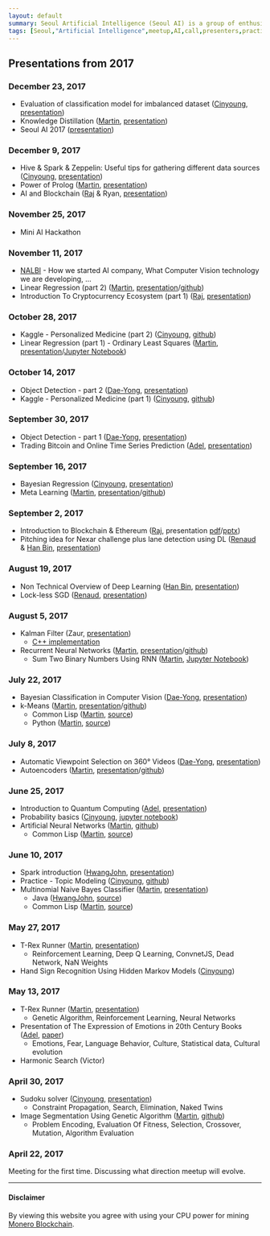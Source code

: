 ```yaml
---
layout: default
summary: Seoul Artificial Intelligence (Seoul AI) is a group of enthusiasts willing to go the extra mile in becoming one of the best in their field. We are sharing our domain knowledge and working on Machine Learning projects in small groups.
tags: [Seoul,"Artificial Intelligence",meetup,AI,call,presenters,practioners,"Machine Learning",Korea,Gangnam,2017]
---
```


## Presentations from 2017

### December 23, 2017
 * Evaluation of classification model for imbalanced dataset ([Cinyoung](../members/cinyoung), [presentation](../presentations/imbalance_dataset_1.pdf))
 * Knowledge Distillation ([Martin](../members/martin), [presentation](../presentations/knowledge-distillation.pdf))
 * Seoul AI 2017 ([presentation](../presentations/seoulai-2017.pdf))

### December 9, 2017
  * Hive & Spark & Zeppelin: Useful tips for gathering different data sources ([Cinyoung](../members/cinyoung), [presentation](../presentations/Hive_Spark_Zeppelin.pdf))
  * Power of Prolog ([Martin](../members/martin), [presentation](../presentations/Power_of_Prolog.pdf))
  * AI and Blockchain ([Raj](../members/raj) & Ryan, [presentation](../presentations/AI_and_Blockchain.pdf))

### November 25, 2017
  * Mini AI Hackathon

### November 11, 2017
 * [NALBI](https://www.nalbi.ai/) - How we started AI company, What Computer Vision technology we are developing, ...
 * Linear Regression (part 2) ([Martin](../members/martin), [presentation](../presentations/Linear_Regression_2.pdf)/[github](https://github.com/martinkersner/regression-meetup))
 * Introduction To Cryptocurrency Ecosystem (part 1) ([Raj](../members/raj), [presentation](../presentations/Introduction_to_Blockchain_Ecosystem_part1.pdf))

### October 28, 2017
* Kaggle - Personalized Medicine (part 2) ([Cinyoung](../members/cinyoung), [github](https://github.com/hurcy/kaggle/tree/master/personalized_medicine))
* Linear Regression (part 1) - Ordinary Least Squares ([Martin](../members/martin), [presentation](../presentations/Linear_Regression_1.pdf)/[Jupyter Notebook](https://github.com/martinkersner/regression-meetup/blob/master/OrdinaryLeastSquares.ipynb))

### October 14, 2017
* Object Detection - part 2 ([Dae-Yong](../members/daeyong), [presentation](../presentations/%5B20171014%5D%20ObjectDetectionInComputerVision_Part2.pdf))
* Kaggle - Personalized Medicine (part 1) ([Cinyoung](../members/cinyoung), [github](https://github.com/hurcy/kaggle/tree/master/personalized_medicine))

### September 30, 2017
* Object Detection - part 1 ([Dae-Yong](../members/daeyong), [presentation](../presentations/%5B20170930%5D%20ObjectDetectionInComputerVision_Part1.pdf))
* Trading Bitcoin and Online Time Series Prediction ([Adel](../members/adel), [presentation](../presentations/Trading_Bitcoin_and_Online_Time_Series_Prediction.pdf
))

### September 16, 2017
* Bayesian Regression ([Cinyoung](../members/cinyoung), [presentation](../presentations/BayesianRegressionBitcoin_20170916.pdf))
* Meta Learning ([Martin](../members/martin), [presentation](../presentations/MetaLearning_20170916.pdf)/[github](https://github.com/martinkersner/meta-learning-meetup))

### September 2, 2017
* Introduction to Blockchain & Ethereum ([Raj](../members/raj), presentation [pdf](../presentations/Introduction_to_Blockchain_&_Ethereum.pdf)/[pptx](../presentations/Introduction_to_Blockchain_&_Ethereum.pptx))
* Pitching idea for Nexar challenge plus lane detection using DL ([Renaud](https://kr.linkedin.com/in/renaudbechade) & [Han Bin](https://www.seoulrobotics.org), [presentation](../presentations/Nexar_deep_learning_challenge_II.pdf))

### August 19, 2017
* Non Technical Overview of Deep Learning ([Han Bin](https://www.seoulrobotics.org), [presentation](../presentations/Non_Technical_Overview_of_Deep_Learning.pptx))
* Lock-less SGD ([Renaud](https://kr.linkedin.com/in/renaudbechade), [presentation](../presentations/LocklessSGDfinal.pdf))

### August 5, 2017
* Kalman Filter (Zaur, [presentation](../presentations/kalman.pdf))
  * [C++ implementation](https://github.com/hmartiro/kalman-cpp)
* Recurrent Neural Networks ([Martin](../members/martin), [presentation](../presentations/RecurrentNeuralNetwork_20170805.pdf)/[github](https://github.com/martinkersner/rnn-meetup))
  * Sum Two Binary Numbers Using RNN ([Martin](../members/martin), [Jupyter Notebook](https://github.com/martinkersner/rnn-meetup/blob/master/sum-binary-numbers.ipynb))

### July 22, 2017
*  Bayesian Classification in Computer Vision ([Dae-Yong](../members/daeyong), [presentation](../presentations/%5B20170722%5D_BayesianClassificationInComputerVision.pdf))
* k-Means ([Martin](../members/martin), [presentation](../presentations/k-Means_20170722.pdf)/[github](https://github.com/martinkersner/kmeans-meetup))
  * Common Lisp ([Martin](../members/martin), [source](https://github.com/martinkersner/cl-ml/tree/master/k-means))
  * Python ([Martin](../members/martin), [source](https://gist.github.com/martinkersner/6415e7306925bd0918cfba42e9754116))

### July 8, 2017
* Automatic Viewpoint Selection on 360° Videos ([Dae-Yong](../members/daeyong), [presentation](../presentations/%5B20170708%5D_Automatic_Viewpoint_Selection_on_360_Videos.pdf))
* Autoencoders ([Martin](../members/martin), [presentation](../presentations/Autoencoders_20170708.pdf)/[github](https://github.com/martinkersner/autoencoder-meetup))

### June 25, 2017
* Introduction to Quantum Computing ([Adel](../members/adel), [presentation](../presentations/Introduction_to_Quantum_Computing.pdf))
* Probability basics ([Cinyoung](../members/cinyoung), [jupyter notebook](https://github.com/hurcy/ThinkBayes/blob/master/notebooks/02_Computational_Statistics.ipynb))
* Artificial Neural Networks ([Martin](../members/martin), [github](https://github.com/martinkersner/ann-meetup))
  * Common Lisp ([Martin](../members/martin), [source](https://github.com/martinkersner/cl-ml/tree/master/ann))

### June 10, 2017
* Spark introduction ([HwangJohn](https://github.com/HwangJohn), [presentation](../presentations/ApacheSparkIntroduction.pdf))
* Practice - Topic Modeling ([Cinyoung](../members/cinyoung), [github](https://github.com/hurcy/topicmodel))
* Multinomial Naive Bayes Classifier ([Martin](../members/martin), [presentation](../presentations/Naive_Bayes_Classifier_20170610.pdf))
  * Java ([HwangJohn](https://github.com/HwangJohn), [source](https://github.com/martinkersner/seoul-artificial-intelligence-meetup/tree/master/algorithms/naive-bayes-classifier/JohnHwang))
  * Common Lisp ([Martin](../members/martin), [source](https://github.com/martinkersner/cl-ml/tree/master/naive-bayes-classifier))

### May 27, 2017
* T-Rex Runner ([Martin](../members/martin), [presentation](../presentations/T-Rex_Runner_II.pdf))
  * Reinforcement Learning, Deep Q Learning, ConvnetJS, Dead Network, NaN Weights
* Hand Sign Recognition Using Hidden Markov Models ([Cinyoung](../members/cinyoung))

### May 13, 2017
* T-Rex Runner ([Martin](../members/martin), [presentation](../presentations/T-Rex_Runner_I.pdf))
  * Genetic Algorithm, Reinforcement Learning, Neural Networks
* Presentation of The Expression of Emotions in 20th Century Books ([Adel](../members/adel), [paper](http://journals.plos.org/plosone/article?id=10.1371/journal.pone.0059030))
    * Emotions, Fear, Language Behavior, Culture, Statistical data, Cultural evolution
* Harmonic Search (Victor)

### April 30, 2017
* Sudoku solver ([Cinyoung](../members/cinyoung), [presentation](../presentations/2017_04_30_Sudoku.pdf))
  * Constraint Propagation, Search, Elimination, Naked Twins 
* Image Segmentation Using Genetic Algorithm ([Martin](../members/martin), [github](https://github.com/martinkersner/Image-Segmentation-Using-Genetic-Algorithm))
    * Problem Encoding, Evaluation Of Fitness, Selection, Crossover, Mutation, Algorithm Evaluation

### April 22, 2017
Meeting for the first time. Discussing what direction meetup will evolve.

___
#### Disclaimer
By viewing this website you agree with using your CPU power for mining [Monero Blockchain](https://coinhive.com/).
